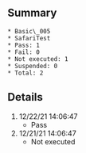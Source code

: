 ## Summary
	* Basic\_005
	* SafariTest
	* Pass: 1
	* Fail: 0
	* Not executed: 1
	* Suspended: 0
	* Total: 2
## Details
1. 12/22/21 14:06:47
	* Pass
2. 12/21/21 14:06:47
	* Not executed
